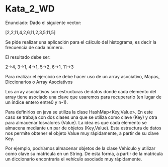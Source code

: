 # Kata_2_WD

Enunciado:
Dado el siguiente vector:

[2,2,11,4,2,6,11,2,3,5,11,5]

Se pide realizar una aplicación para el cálculo del histograma, es decir la frecuencia de cada número.

El resultado debe ser:

2->4, 3->1, 4->1, 5->2, 6->1, 11->3

Para realizar el ejercicio se debe hacer uso de un array asociativo, Mapas, Diccionarios o Array Asociativos

Los array asociativos son estructuras de datos donde cada elemento del array tiene asociado una clave que usaremos para recuperarlo (en lugar de un índice entero entre0 y n-1).

Para definirlos en java se utiliza la clase HashMap<Key,Value>. En este caso se trabaja con dos clases una que se utiliza como clave (Key) y otra para almacenar losvalores (Value). La idea es que cada elemento se almacena mediante un par de
objetos (Key,Value). Esta estructura de datos nos permite obtener el objeto Value muy rápidamente, a partir de su clave Key.

Por ejemplo, podríamos almacenar objetos de la clase Vehiculo y utilizar como clave su matrícula en un String. De esta forma, a partir de la matrícula un diccionario encontraría el vehículo asociado muy rápidamente.
